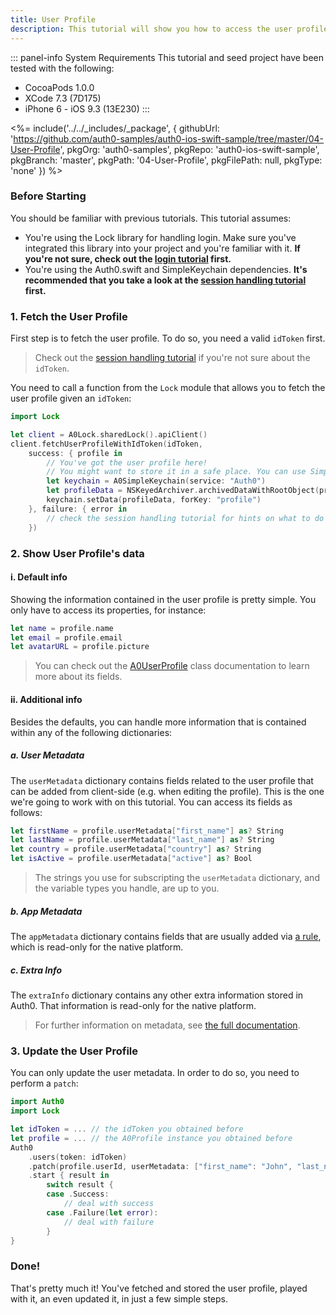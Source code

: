```yaml
---
title: User Profile
description: This tutorial will show you how to access the user profile from within your app, as well as how to update it.
---
```


::: panel-info System Requirements
This tutorial and seed project have been tested with the following:

- CocoaPods 1.0.0
- XCode 7.3 (7D175)
- iPhone 6 - iOS 9.3 (13E230)
  :::

<%= include('../../_includes/_package', {
  githubUrl: 'https://github.com/auth0-samples/auth0-ios-swift-sample/tree/master/04-User-Profile',
  pkgOrg: 'auth0-samples',
  pkgRepo: 'auth0-ios-swift-sample',
  pkgBranch: 'master',
  pkgPath: '04-User-Profile',
  pkgFilePath: null,
  pkgType: 'none'
}) %>

### Before Starting

You should be familiar with previous tutorials. This tutorial assumes:

- You're using the Lock library for handling login. Make sure you've integrated this library into your project and you're familiar with it. **If you're not sure, check out the [login tutorial](01-login.md) first.**
- You're using the Auth0.swift and SimpleKeychain dependencies. **It's recommended that you take a look at the [session handling tutorial](03-session-handling.md) first.**

### 1. Fetch the User Profile

First step is to fetch the user profile. To do so, you need a valid `idToken` first.

> Check out the [session handling tutorial](03-session-handling.md) if you're not sure about the `idToken`.

You need to call a function from the `Lock` module that allows you to fetch the user profile given an `idToken`:

```swift
import Lock
```

```swift
let client = A0Lock.sharedLock().apiClient()
client.fetchUserProfileWithIdToken(idToken,
    success: { profile in
        // You've got the user profile here!
        // You might want to store it in a safe place. You can use SimpleKeychain:
        let keychain = A0SimpleKeychain(service: "Auth0")
        let profileData = NSKeyedArchiver.archivedDataWithRootObject(profile)
        keychain.setData(profileData, forKey: "profile")
    }, failure: { error in
        // check the session handling tutorial for hints on what to do in case of a failure
    })
```

### 2. Show User Profile's data

#### i. Default info

Showing the information contained in the user profile is pretty simple. You only have to access its properties, for instance:

```swift
let name = profile.name
let email = profile.email
let avatarURL = profile.picture
```

> You can check out the [A0UserProfile](https://github.com/auth0/Lock.iOS-OSX/blob/master/Pod/Classes/Core/A0UserProfile.h) class documentation to learn more about its fields.

#### ii. Additional info

Besides the defaults, you can handle more information that is contained within any of the following dictionaries:

##### a. User Metadata

The `userMetadata` dictionary contains fields related to the user profile that can be added from client-side (e.g. when editing the profile). This is the one we're going to work with on this tutorial. You can access its fields as follows:

```swift
let firstName = profile.userMetadata["first_name"] as? String
let lastName = profile.userMetadata["last_name"] as? String
let country = profile.userMetadata["country"] as? String
let isActive = profile.userMetadata["active"] as? Bool
```

> The strings you use for subscripting the `userMetadata` dictionary, and the variable types you handle, are up to you.

##### b. App Metadata

The `appMetadata` dictionary contains fields that are usually added via [a rule](06-rules.md), which is read-only for the native platform.

##### c. Extra Info

The `extraInfo` dictionary contains any other extra information stored in Auth0. That information is read-only for the native platform.

> For further information on metadata, see [the full documentation](/rules/metadata-in-rules).

### 3. Update the User Profile

You can only update the user metadata. In order to do so, you need to perform a `patch`:

```swift
import Auth0
import Lock
```

```swift
let idToken = ... // the idToken you obtained before
let profile = ... // the A0Profile instance you obtained before
Auth0
    .users(token: idToken)
    .patch(profile.userId, userMetadata: ["first_name": "John", "last_name": "Appleseed", "country": "Canada"]
    .start { result in
        switch result {
        case .Success:
            // deal with success
        case .Failure(let error):
            // deal with failure
        }
}
```

### Done!

That's pretty much it! You've fetched and stored the user profile, played with it, an even updated it, in just a few simple steps.
